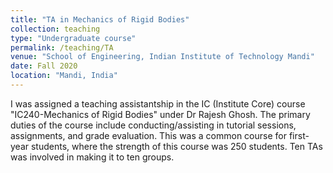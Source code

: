 ```yaml
---
title: "TA in Mechanics of Rigid Bodies"
collection: teaching
type: "Undergraduate course"
permalink: /teaching/TA
venue: "School of Engineering, Indian Institute of Technology Mandi"
date: Fall 2020
location: "Mandi, India"
---
```


I was assigned a teaching assistantship in the IC (Institute Core) course "IC240-Mechanics of Rigid Bodies" under Dr Rajesh Ghosh. The primary duties of the course include conducting/assisting in tutorial sessions, assignments, and grade evaluation. This was a common course for first-year students, where the strength of this course was 250 students. Ten TAs was involved in making it to ten groups.


